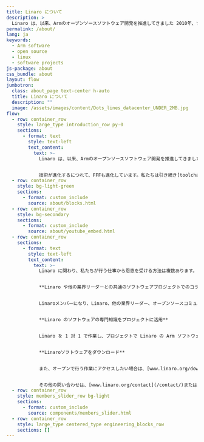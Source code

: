 ```yaml
---
title: Linaro について
description: >
  Linaro は、以来、Armのオープンソースソフトウェア開発を推進してきました 2010年、ツール、Linuxカーネル品質、およびセキュリティを提供 イノベーションを起こす強固な基盤を築く。私たちは、アームソフトウェアの専門家で、一緒に働いています 標準化と基盤を提供する共通プロジェクトの業界リーダー をクリックして、上で区別します。共通のソフトウェアで共同作業を行い、全体的な作業を削減 フラグメンテーションを行い、メンバー企業が市場投入までの時間を短縮し、維持 全体的な開発コストが下がっています。
permalink: /about/
lang: ja
keywords:
  - Arm software
  - open source
  - linux
  - software projects
js-package: about
css_bundle: about
layout: flow
jumbotron:
  class: about_page text-center h-auto
  title: Linaro について
  description: ""
  image: /assets/images/content/Dots_lines_datacenter_UNDER_2MB.jpg
flow:
  - row: container_row
    style: large_type introduction_row py-0
    sections:
      - format: text
        style: text-left
        text_content:
          text: >-
            Linaro は、以来、Armのオープンソースソフトウェア開発を推進してきました 2010, ツールを提供, Linux カーネルの品質とセキュリティが必要 革新を進める強固な基盤を築くために。Linaro  はメンバーと連携します。 Armソフトウェアを維持する企業とオープンソースコミュニティ を実現し、Arm アーキテクチャの新しい市場を実現します。


            技術が進化するにつれて、FFFも進化しています。私たちは引き続き[toolchains](/kernel-and-toolchain/)、[セキュリティ](/security/)、および[継続的インテグレーションテスト](/os-build-and-test/)で行う作業を通じてArmソフトウェアエコシステムの維持と進化を支援していますが、Arm技術を可能にするためにいくつかの技術と垂直にも取り組んでいます。これには、[人工インテルジェンス](/artificial-intelligence/)、[Androidエコシステム](/client-devices/)、[データセンターとクラウド][データセンターとクラウド](/cloud-computing-and-servers/)、[エッジ&フォグコンピューティング](/trusted-substrate/)、および[IoTと埋め込み](/iot-and-embedded/)が含まれます。
  - row: container_row
    style: bg-light-green
    sections:
      - format: custom_include
        source: about/blocks.html
  - row: container_row
    style: bg-secondary
    sections:
      - format: custom_include
        source: about/youtube_embed.html
  - row: container_row
    sections:
      - format: text
        style: text-left
        text_content:
          text: >-
            Linaro に関わり、私たちが行う仕事から恩恵を受ける方法は複数あります。


            **Linaro や他の業界リーダーとの共通のソフトウェアプロジェクトでのコラボレーション**


            Linaroメンバーになり、Linaro、他の業界リーダー、オープンソースコミュニティと協力して、標準化を実現し、Armの新しい技術を加速させるソフトウェアプロジェクトに取り組みます。メンバーシップの 3 つのレベルから選択することができます- コア、クラブ、グループ (リナロは 4 つのセグメント グループを持っています - Linaro コンシューマー グループ、Linaro データセンター & クラウド グループ、Linaro エッジ & フォグ コンピューティング グループ、Linaro エッジ & フォグ コンピューティング グループ、Linaro IoT および組み込みグループ)。Linaro メンバーシップ、プロジェクトへの参加方法、およびメンバーがメンバーシップで見る価値の詳細については、[www.linaro.org/membership](/membership/) を参照してください。


            **Linaro のソフトウェアの専門知識をプロジェクトに活用**


            Linaro を 1 対 1 で作業し、プロジェクトで Linaro の Arm ソフトウェアの専門知識を活用したい場合は、[www.linaro.org/services](/services/)にアクセスして Linaro デベロッパー サービスにアクセスしてください。当社のサービスチームと協力することで、LinaroのArmソフトウェアの専門知識と経験をオープンソースコミュニティとの連携と経験を活用することができます。


            **Linaroソフトウェアをダウンロード**


            また、オープンで行う作業にアクセスしたい場合は、[www.linaro.org/downloads](/downloads/)に進み、アクセスしてください。ダウンロードページでは、私たちが取り組んでいるすべてのソフトウェアをアップロードし、コミュニティに利益をもたらすと考えています。


            その他の問い合わせは、[www.linaro.org/contact](/contact/)または[Linaroの紹介をダウンロード](https://linaro.co/introduction-to-linaro)に進む。
  - row: container_row
    style: members_slider_row bg-light
    sections:
      - format: custom_include
        source: components/members_slider.html
  - row: container_row
    style: large_type centered_type engineering_blocks_row
    sections: []
---
```

